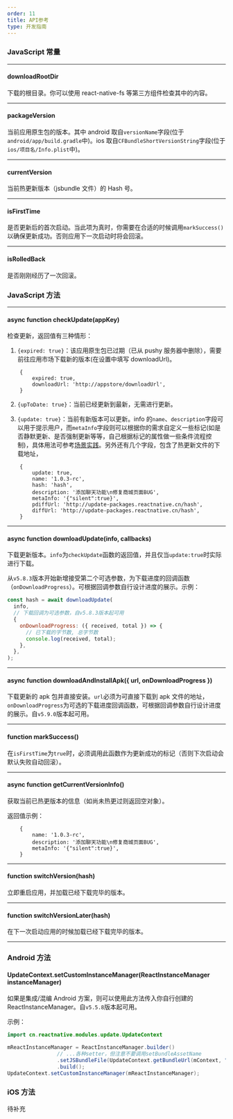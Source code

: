 ```yaml
---
order: 11
title: API参考
type: 开发指南
---
```


### JavaScript 常量

---

#### downloadRootDir

下载的根目录。你可以使用 react-native-fs 等第三方组件检查其中的内容。

---

#### packageVersion

当前应用原生包的版本。其中 android 取自`versionName`字段(位于`android/app/build.gradle`中)。ios 取自`CFBundleShortVersionString`字段(位于`ios/项目名/Info.plist`中)。

---

#### currentVersion

当前热更新版本（jsbundle 文件）的 Hash 号。

---

#### isFirstTime

是否更新后的首次启动。当此项为真时，你需要在合适的时候调用`markSuccess()`以确保更新成功。否则应用下一次启动时将会回滚。

---

#### isRolledBack

是否刚刚经历了一次回滚。

### JavaScript 方法

---

#### async function checkUpdate(appKey)

检查更新，返回值有三种情形：

1. `{expired: true}`：该应用原生包已过期（已从 pushy 服务器中删除），需要前往应用市场下载新的版本(在设置中填写 downloadUrl)。

```
    {
        expired: true,
        downloadUrl: 'http://appstore/downloadUrl',
    }
```

2. `{upToDate: true}`：当前已经更新到最新，无需进行更新。

3. `{update: true}`：当前有新版本可以更新。info 的`name`、`description`字段可以用于提示用户，而`metaInfo`字段则可以根据你的需求自定义一些标记(如是否静默更新、是否强制更新等等，自己根据标记的属性做一些条件流程控制)，具体用法可参考[场景实践](bestpractice.html#%E5%85%83%E4%BF%A1%E6%81%AFmeta-info%E7%9A%84%E4%BD%BF%E7%94%A8)。另外还有几个字段，包含了热更新文件的下载地址，

```
    {
        update: true,
        name: '1.0.3-rc',
        hash: 'hash',
        description: '添加聊天功能\n修复商城页面BUG',
        metaInfo: '{"silent":true}',
        pdiffUrl: 'http://update-packages.reactnative.cn/hash',
        diffUrl: 'http://update-packages.reactnative.cn/hash',
    }
```

---

#### async function downloadUpdate(info, callbacks)

下载更新版本。`info`为`checkUpdate`函数的返回值，并且仅当`update:true`时实际进行下载。

从`v5.8.3`版本开始新增接受第二个可选参数，为下载进度的回调函数（`onDownloadProgress`）。可根据回调参数自行设计进度的展示。示例：

```javascript
const hash = await downloadUpdate(
  info,
  // 下载回调为可选参数，自v5.8.3版本起可用
  {
    onDownloadProgress: ({ received, total }) => {
      // 已下载的字节数, 总字节数
      console.log(received, total);
    },
  },
);
```

---

#### async function downloadAndInstallApk({ url, onDownloadProgress })

下载更新的 apk 包并直接安装。`url`必须为可直接下载到 apk 文件的地址，`onDownloadProgress`为可选的下载进度回调函数，可根据回调参数自行设计进度的展示。自`v5.9.0`版本起可用。

---

#### function markSuccess()

在`isFirstTime`为`true`时，必须调用此函数作为更新成功的标记（否则下次启动会默认失败自动回滚）。

---

#### async function getCurrentVersionInfo()

获取当前已热更版本的信息（如尚未热更过则返回空对象）。

返回值示例：

```
    {
        name: '1.0.3-rc',
        description: '添加聊天功能\n修复商城页面BUG',
        metaInfo: '{"silent":true}',
    }
```

---

#### function switchVersion(hash)

立即重启应用，并加载已经下载完毕的版本。

---

#### function switchVersionLater(hash)

在下一次启动应用的时候加载已经下载完毕的版本。

---

### Android 方法

#### UpdateContext.setCustomInstanceManager(ReactInstanceManager instanceManager)

如果是集成/混编 Android 方案，则可以使用此方法传入你自行创建的 ReactInstanceManager。自`v5.5.8`版本起可用。

示例：

```java
import cn.reactnative.modules.update.UpdateContext

mReactInstanceManager = ReactInstanceManager.builder()
                // ...各种setter，但注意不要调用setBundleAssetName
                .setJSBundleFile(UpdateContext.getBundleUrl(mContext, "index.android.bundle"))
                .build();
UpdateContext.setCustomInstanceManager(mReactInstanceManager);
```

### iOS 方法

待补充
